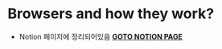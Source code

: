 # Browsers and how they work?

- Notion 페이지에 정리되어있음
  **[GOTO NOTION PAGE](https://www.notion.so/Browers-and-how-they-work-6d2fba436b0c40f49ef45c4c1d53f10d)**